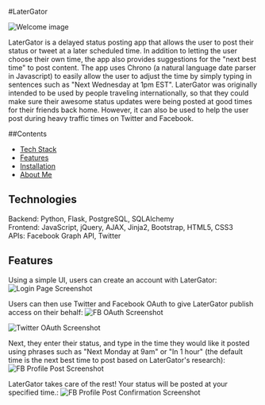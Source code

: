 #LaterGator

![](https://github.com/ChloeCodesThings/LaterGator/blob/master/screenshots/latergator_readme.png "Welcome image")

LaterGator is a delayed status posting app that allows the user to post their status or tweet at a later scheduled time. In addition to letting the user choose their own time, the app also provides suggestions for the "next best time" to post content. The app uses Chrono (a natural language date parser in Javascript) to easily allow the user to adjust the time by simply typing in sentences such as "Next Wednesday at 1pm EST". LaterGator was originally intended to be used by people traveling internationally, so that they could make sure their awesome status updates were being posted at good times for their friends back home. However, it can also be used to help the user post during heavy traffic times on Twitter and Facebook.

##Contents
* [Tech Stack](#technologies)
* [Features](#features)
* [Installation](#install)
* [About Me](#aboutme)

## <a name="technologies"></a>Technologies
Backend: Python, Flask, PostgreSQL, SQLAlchemy<br/>
Frontend: JavaScript, jQuery, AJAX, Jinja2, Bootstrap, HTML5, CSS3<br/>
APIs: Facebook Graph API, Twitter<br/>

## <a name="features"></a>Features

Using a simple UI, users can create an account with LaterGator:
![](https://github.com/ChloeCodesThings/LaterGator/blob/master/screenshots/login_page_readme.png "Login Page Screenshot")

Users can then use Twitter and Facebook OAuth to give LaterGator publish access on their behalf:
![](https://github.com/ChloeCodesThings/LaterGator/blob/master/screenshots/fb_oauth_screenshot.png "FB OAuth Screenshot")

![](https://github.com/ChloeCodesThings/LaterGator/blob/master/screenshots/twitter_oauth_screenshot.png "Twitter OAuth Screenshot")


Next, they enter their status, and type in the time they would like it posted using phrases such as "Next Monday at 9am" or "In 1 hour" (the default time is the next best time to post based on LaterGator's research):
![](https://github.com/ChloeCodesThings/LaterGator/blob/master/screenshots/post_fb_profile_screenshot.png "FB Profile Post Screenshot")

LaterGator takes care of the rest! Your status will be posted at your specified time.:
![](https://github.com/ChloeCodesThings/LaterGator/blob/master/screenshots/fb_confirm_screenshot.png "FB Profile Post Confirmation Screenshot")